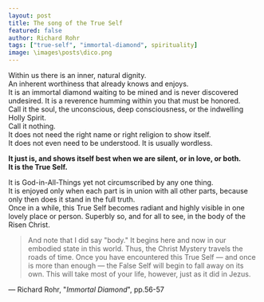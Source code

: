 ```yaml
---
layout: post
title: The song of the True Self
featured: false
author: Richard Rohr
tags: ["true-self", "immortal-diamond", spirituality]
image: \images\posts\dico.png
---
```


Within us there is an inner, natural dignity.  
An inherent worthiness that already knows and enjoys.  
It is an immortal diamond waiting to be mined and is never discovered undesired. 
It is a reverence humming within you that must be honored.  
Call it the soul, the unconscious, deep consciousness, or the indwelling Holly Spirit.  
Call it nothing.  
It does not need the right name or right religion to show itself.  
It does not even need to be understood. It is usually wordless. 

**It just is, and shows itself best when we are silent, or in love, or both.**  
**It is the True Self.**

It is God-in-All-Things yet not circumscribed by any one thing.  
It is enjoyed only when each part is in union with all other parts, because only then does it stand in the full truth.  
Once in a while, this True Self becomes radiant and highly visible in one lovely place or person.
Superbly so, and for all to see, in the body of the Risen Christ.  

>And note that I did say "body." It begins here and now in our embodied state in this world. Thus, the Christ Mystery travels the roads of time. Once you have encountered this True Self ― and once is more than enough ― the False Self will begin to fall away on its own. This will take most of your life, however, just as it did in Jezus.

― Richard Rohr, "_Immortal Diamond_", pp.56-57

